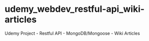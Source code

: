 # udemy_webdev_restful-api_wiki-articles
Udemy Project - Restful API - MongoDB/Mongoose - Wiki Articles
